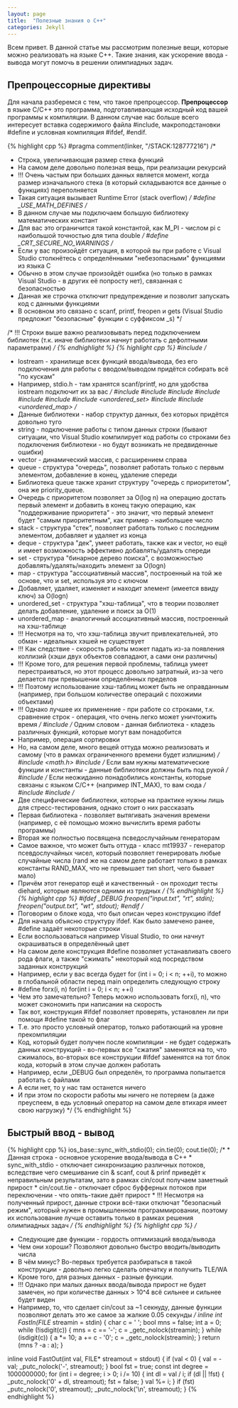 ```yaml
---
layout: page
title:  "Полезные знания о C++"
categories: Jekyll
---
```

Всем привет. В данной статье мы рассмотрим полезные вещи, которые можно реализовать на языке C++. Такие знания, как ускорение ввода - вывода могут помочь в решении олимпиадных задач.

## Препроцессорные директивы
Для начала разберемся с тем, что такое препроцессор. **Препроцессор** в языке C/C++ это программа, подготавливающая исходный код вашей программы к компиляции. В данном случае нас больше всего интересует вставка содержимого файла #include, макроподстановки #define и условная компиляция #ifdef, #endif.

{% highlight cpp %}
#pragma comment(linker, "/STACK:128777216")
/*
 * Строка, увеличивающая размер стека функций
 * На самом деле довольно полезная вещь, при реализации рекурсий
 * !!! Очень частым при больших данных является момент, когда размер изначального стека 
 (в который складываются все данные о функциях) переполняется
 * Такая ситуация вызывает Runtime Error (stack overflow)
*/
#define _USE_MATH_DEFINES
/*
 * В данном случае мы подключаем большую библиотеку математических констант
 * Для вас это ограничится такой константой, как M_PI - числом pi с 
 наибольшой точностью для типа double
*/
#define _CRT_SECURE_NO_WARNINGS
/*
 * Если у вас произойдёт ситуация, в которой вы при работе с Visual Studio столкнётесь с 
 определёнными "небезопасными" функциями из языка C
 * Обычно в этом случае произойдёт ошибка 
 (но только в рамках Visual Studio - в других её попросту нет), 
 связанная с безопасностью
 * Данная же строчка отключит предупреждение и позволит запускать код с данными функциями
 * В основном это связано с scanf, printf, freopen и gets 
 (Visual Studio предложит "безопасные" функции с суффиксом _s)
*/
 
/* !!! Строки выше важно реализовывать перед подключением библиотек 
(т.к. иначе библиотеки начнут работать с дефолтными параметрами) */
{% endhighlight %}
{% highlight cpp %}
#include <iostream>
/*
 * Iostream - хранилище всех функций ввода/вывода, 
 без его подключения для работы с вводом/выводом придётся собирать всё "по кускам"
 * Например, stdio.h - там хранятся scanf/printf, 
 но для удобства iostream подключит их за вас
*/
#include <string>
#include <vector>
#include <queue>
#include <stack>
#include <deque>
#include <set>
#include <unordered_set>
#include <map>
#include <unordered_map>
/*
 * Данные библиотеки - набор структур данных, без которых придётся довольно туго
 * string - подключение работы с типом данных строки 
 (бывают ситуации, что Visual Studio компилирует код работы со строками 
 без подключения библиотеки - но будут возникать не предвиденные ошибки)
 * vector - динамический массив, с расширением справа
 * queue - структура "очередь", позволяет работать только с первым элементом, 
 добавление в конец, удаление спереди
 * Библиотека queue также хранит структуру "очередь с приоритетом", она же priority_queue.
 * Очередь с приоритетом позволяет за 
 O(log n) на операцию достать первый элемент и добавить в конец такую операцию, 
 как "поддерживание приоритета" - это значит, что первый элемент будет 
 "самым приоритетным", как пример - наибольшее число
 * stack - структура "стек", позволяет работать только с последним элементом,
 добавляет и удаляет из конца
 * deque - структура "дек", умеет работать, также как и vector, 
 но ещё и имеет возможность эффективно добавлять/удалять спереди
 * set - структура "бинарное дерево поиска", с возможностью добавлять/удалять/находить 
 элемент за O(logn)
 * map - структура "ассоциативный массив", построенный на той же основе, что и set, 
 используя это с ключом
 * Добавляет, удаляет, изменяет и находит элемент (имеется ввиду ключ) за O(logn)
 * unordered_set - структура "хэш-таблица", что в теории позволяет делать добавление, 
 удаление и поиск за O(1)
 * unordered_map - аналогичный ассоциативный массив, построенный на хэш-таблице
 * !!! Несмотря на то, что хэш-таблица звучит привлекательней, это обман - 
 идеальных хэшей не существует
 * !!! Как следствие - скорость работы может падать из-за появления коллизий 
 (хэши двух объектов совпадают, а сами они различны)
 * !!! Кроме того, для решения первой проблемы, 
 таблица умеет перестраиваться, но этот процесс довольно затратный,
 из-за чего делается при превышении определённых пределов
 * !!! Поэтому использование хэш-таблиц может быть не оправданным 
 (например, при большом количестве операций с похожими объектами)
 * !!! Однако лучшее их применение - при работе со строками,
 т.к. сравнение строк - операция, что очень легко может уничтожить время
*/
#include <algorithm>
/* Одним словом - данная библиотека - кладезь различных функций, 
 которые могут вам понадобится
 * Например, операция сортировки
 * Но, на самом деле, много вещей оттуда можно реализовать и самому 
 (что в рамках ограниченного времени будет излишним)
*/
#include <math.h>
#include <cmath>
/* Если вам нужны математические функции и константы - данные библиотеки должны 
 быть под рукой */
#include <climits>
/* Если неожиданно понадобились константы, которые связаны с языком C/C++
 (например INT_MAX), то вам сюда */
#include <ctime>
#include <random>
/*
 * Две специфические библиотеки, 
 которые на практике нужны лишь для стресс-тестирования, однако стоит о них рассказать
 * Первая библиотека - позволяет вытягивать значения времени 
 (например, с её помощью можно вычислить время работы программы)
 * Вторая же полностью посвящена псведослучайным генераторам
 * Самое важное, что может быть оттуда - класс mt19937 - генератор псевдослучайных чисел, 
 который позволяет генерировать любые случайные числа 
 (rand же на самом деле работает только в рамках константы RAND_MAX,
 что не превышает тип short, чего бывает мало)
 * Причём этот генератор ещё и качественный - он проходит тесты diehard, 
 которые являются одними из трудных */
{% endhighlight %}
{% highlight cpp %}
#ifdef _DEBUG
    freopen("input.txt", "rt", stdin);
    freopen("output.txt", "wt", stdout);
#endif
 /*
 * Поговорим о блоке кода, что был описан через конструкцию ifdef
 * Для начала объясню структуру ifdef. Как было замечено ранее,
 #define задаёт некоторые строки
 * Если воспользоваться например Visual Studio, то они начнут
 окрашиваться в определённый цвет
 * На самом деле конструкция #define позволяет устанавливать своего 
 рода флаги, а также "сжимать" некоторый код посредством заданных конструкций
 * Например, если у вас всегда будет for (int i = 0; i < n; ++i), 
  то можно в глобальной области перед main определить следующую строку
 * #define forx(i, n) for(int i = 0; i < n; ++i)
 * Чем это замечательно? Теперь можно использовать forx(i, n), 
 что может сэкономить при написании на скорость
 * Так вот, конструкция #ifdef позволяет проверять, 
 установлен ли при помощи #define такой то флаг
 * Т.е. это просто условный оператор, только работающий на уровне прекомпиляции
 * Код, который будет получен после компиляции - не будет содержать данных конструкций - 
 во-первых все "сжатия" заменятся на то, что сжималось, во-вторых все конструкции 
 #ifdef заменятся на тот блок кода, который в этом случае должен работать
 * Например, если _DEBUG был определён, то программа попытается работать с файлами
 * А если нет, то у нас там останется ничего
 * И при этом по скорости работы мы ничего не потеряем (а даже преуспеем, в
 едь условный оператор на самом деле втихаря имеет свою нагрузку)
*/
{% endhighlight %}

## Быстрый ввод - вывод
{% highlight cpp %}
 ios_base::sync_with_stdio(0); cin.tie(0); cout.tie(0);
    /*
     * Данная строка - основное ускорение ввода/вывода в C++
     * sync_with_stdio - отключает синхронизацию различных потоков, 
     вследствие чего смешивание cin & scanf, cout & prinf приведёт к 
     неправильным результатам, зато в рамках cin/cout получаем заметный прирост
     * cin/cout.tie - отключает сброс буфферных потоков при переключении - 
     что опять-такие даёт прирост
     * !!! Несмотря на полученный прирост, данные строки всё-таки отключат "безопасный режим", 
     который нужен в промышленном программировании, 
     поэтому их использование лучше оставить только в рамках решения олимпиадных задач
    */
{% endhighlight %}
{% highlight cpp %}
/*
 * Следующие две функции - гордость оптимизаций ввода/вывода
 * Чем они хороши? Позволяют довольно быстро вводить/выводить числа
 * В чём минус? Во-первых требуется разбираться в такой конструкции - 
 довольно легко сделать опечатку и получить TLE/WA
 * Кроме того, для разных данных - разные функции.
 * !!! Однако при малых данных ввода/вывода прирост не будет замечен, 
 но при количестве данных > 10^4 всё сильнее и сильнее будет виден
 * Например, то, что сделает cin/cout за ~1 секнуду, 
 данные функции позволяют делать это же самое за жалкие 0.05 секунды
*/
inline int FastIn(FILE* streamin = stdin) {
    char c = ' ';
    bool mns = false;
    int a = 0;
    while (!isdigit(c)) {
        mns = c == '-';
        c = _getc_nolock(streamin);
    }
    while (isdigit(c)) {
        a *= 10;
        a += c - '0';
        c = _getc_nolock(streamin);
    }
    return (mns ? -a : a);
}
 
inline void FastOut(int val, FILE* streamout = stdout) {
    if (val < 0) {
        val = -val;
        _putc_nolock('-', streamout);
    }
    bool fst = true;
    const int degree = 1000000000;
    for (int i = degree; i > 0; i /= 10) {
        int dl = val / i;
        if (dl || !fst) {
            _putc_nolock('0' + dl, streamout);
            fst = false;
        }
        val %= i;
    }
    if (fst)
        _putc_nolock('0', streamout);
    _putc_nolock('\n', streamout);
}
{% endhighlight %}
